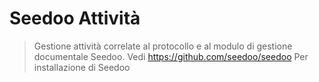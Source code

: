 # Seedoo Attività

> Gestione attività correlate al protocollo e al modulo di gestione documentale Seedoo.
> Vedi https://github.com/seedoo/seedoo Per installazione di Seedoo

